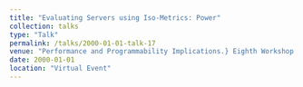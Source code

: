 ```yaml
---
title: "Evaluating Servers using Iso-Metrics: Power"
collection: talks
type: "Talk"
permalink: /talks/2000-01-01-talk-17
venue: "Performance and Programmability Implications.} Eighth Workshop on Programmability Issues for Heterogeneous Multicores \textbf{(MULTIPROG'15)}, Amsterdam, The Netherlands, January 2015"
date: 2000-01-01
location: "Virtual Event"
---
```

